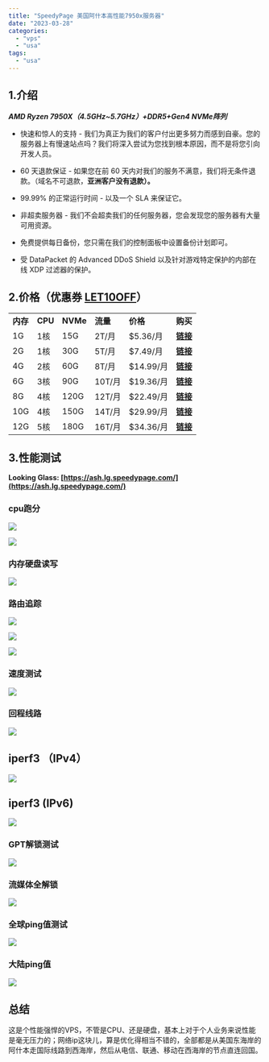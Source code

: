 ```yaml
---
title: "SpeedyPage 美国阿什本高性能7950x服务器"
date: "2023-03-28"
categories: 
  - "vps"
  - "usa"
tags: 
  - "usa"
---
```


## 1.介绍

**_AMD Ryzen 7950X（4.5GHz~5.7GHz）+DDR5+Gen4 NVMe阵列_**

- 快速和惊人的支持 - 我们为真正为我们的客户付出更多努力而感到自豪。您的服务器上有慢速站点吗？我们将深入尝试为您找到根本原因，而不是将您引向开发人员。

- 60 天退款保证 - 如果您在前 60 天内对我们的服务不满意，我们将无条件退款。（域名不可退款，**亚洲客户没有退款）。**

- 99.99% 的正常运行时间 - 以及一个 SLA 来保证它。

- 非超卖服务器 - 我们不会超卖我们的任何服务器，您会发现您的服务器有大量可用资源。

- 免费提供每日备份，您只需在我们的控制面板中设置备份计划即可。

- 受 DataPacket 的 Advanced DDoS Shield 以及针对游戏特定保护的内部在线 XDP 过滤器的保护。

## 2.价格（优惠券 [**LET10OFF**](https://my.speedypage.com/store/performance-plus-ashburn/ash-kvm-1g?billingcycle=annually&promocode=LET10OFF&aff=190)）

<table><tbody><tr><td><strong>内存</strong></td><td><strong>CPU</strong></td><td><strong>NVMe</strong></td><td><strong>流量</strong></td><td><strong>价格</strong></td><td><strong>购买</strong></td></tr><tr><td>1G</td><td>1核</td><td>15G</td><td>2T/月</td><td>$5.36/月</td><td><a href="https://my.speedypage.com/store/performance-plus-ashburn/ash-kvm-1g?billingcycle=monthly&amp;promocode=LET10OFF¤cy=4&amp;aff=190" target="_blank" rel="noreferrer noopener"><strong>链接</strong></a></td></tr><tr><td>2G</td><td>1核</td><td>30G</td><td>5T/月</td><td>$7.49/月</td><td><a href="https://my.speedypage.com/store/performance-plus-ashburn/ash-kvm-2g?billingcycle=monthly&amp;promocode=LET10OFF¤cy=4&amp;aff=190" target="_blank" rel="noreferrer noopener"><strong>链接</strong></a></td></tr><tr><td>4G</td><td>2核</td><td>60G</td><td>8T/月</td><td>$14.99/月</td><td><a href="https://my.speedypage.com/store/performance-plus-ashburn/ash-kvm-4g-1?billingcycle=monthly&amp;promocode=LET10OFF%C2%A4cy=4&amp;aff=190" target="_blank" rel="noreferrer noopener"><strong>链接</strong></a></td></tr><tr><td>6G</td><td>3核</td><td>90G</td><td>10T/月</td><td>$19.36/月</td><td><a href="https://my.speedypage.com/store/performance-plus-ashburn/ash-kvm-6g-1?billingcycle=monthly&amp;promocode=LET10OFF%C2%A4cy=4&amp;aff=190" target="_blank" rel="noreferrer noopener"><strong>链接</strong></a></td></tr><tr><td>8G</td><td>4核</td><td>120G</td><td>12T/月</td><td>$22.49/月</td><td><a href="http://my.speedypage.com/store/performance-plus-ashburn/ash-kvm-8g-1?billingcycle=monthly&amp;promocode=LET10OFF¤cy=4&amp;aff=190" target="_blank" rel="noreferrer noopener"><strong>链接</strong></a></td></tr><tr><td>10G</td><td>4核</td><td>150G</td><td>14T/月</td><td>$29.99/月</td><td><a href="http://my.speedypage.com/store/performance-plus-ashburn/ash-kvm-10g-1?billingcycle=monthly&amp;promocode=LET10OFF¤cy=4&amp;aff=190" target="_blank" rel="noreferrer noopener"><strong>链接</strong></a></td></tr><tr><td>12G</td><td>5核</td><td>180G</td><td>16T/月</td><td>$34.36/月</td><td><a href="http://my.speedypage.com/store/performance-plus-ashburn/ash-kvm-12g-1?billingcycle=monthly&amp;promocode=LET10OFF¤cy=4&amp;aff=190" target="_blank" rel="noreferrer noopener"><strong>链接</strong></a></td></tr></tbody></table>

## 3.性能测试

**Looking Glass: [https://ash.lg.speedypage.com/](https://ash.lg.speedypage.com/)**

### cpu跑分

![](https://catcat.blog/wp-content/uploads/2023/10/image-115.png)

![](https://catcat.blog/wp-content/uploads/2023/10/image-116.png)

### 内存硬盘读写

![](https://catcat.blog/wp-content/uploads/2023/10/image-117.png)

### 路由追踪

![](https://catcat.blog/wp-content/uploads/2023/10/image-118.png)

![](https://catcat.blog/wp-content/uploads/2023/10/image-119.png)

![](https://catcat.blog/wp-content/uploads/2023/10/image-120.png)

### 速度测试

![](https://catcat.blog/wp-content/uploads/2023/10/image-121.png)

### 回程线路

![](https://catcat.blog/wp-content/uploads/2023/10/image-122.png)

## iperf3 （IPv4）

![](https://catcat.blog/wp-content/uploads/2023/10/image-123.png)

## iperf3 (IPv6)

![](https://catcat.blog/wp-content/uploads/2023/10/image-124.png)

### GPT解锁测试  

![](https://catcat.blog/wp-content/uploads/2023/10/image-125.png)

### 流媒体全解锁

![](https://catcat.blog/wp-content/uploads/2023/10/image-126.png)

### 全球ping值测试

![](https://catcat.blog/wp-content/uploads/2023/10/image-127.png)

### 大陆ping值

![](https://catcat.blog/wp-content/uploads/2023/10/image-128.png)

## 总结

这是个性能强悍的VPS，不管是CPU、还是硬盘，基本上对于个人业务来说性能是毫无压力的；网络ip这块儿，算是优化得相当不错的，全部都是从美国东海岸的阿什本走国际线路到西海岸，然后从电信、联通、移动在西海岸的节点直连回国。
